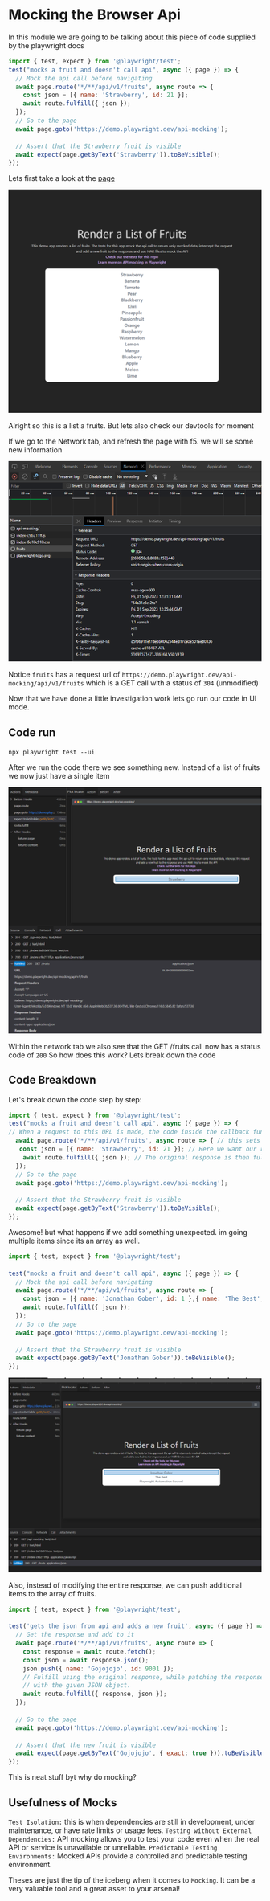 # Mocking the Browser Api

In this module we are going to be talking about this piece of code supplied by the playwright docs

```js 
import { test, expect } from '@playwright/test';
test("mocks a fruit and doesn't call api", async ({ page }) => {
  // Mock the api call before navigating
  await page.route('*/**/api/v1/fruits', async route => {
    const json = [{ name: 'Strawberry', id: 21 }];
    await route.fulfill({ json });
  });
  // Go to the page
  await page.goto('https://demo.playwright.dev/api-mocking');

  // Assert that the Strawberry fruit is visible
  await expect(page.getByText('Strawberry')).toBeVisible();
});
```

Lets first take a look at the [page](https://demo.playwright.dev/api-mocking)

![](/mock-browser.png)

Alright so this is a list a fruits. But lets also check our devtools for moment

If we go to the Network tab, and refresh the page with f5. we will se some new information

![](/devtool.png)

Notice `fruits` has a request url of `https://demo.playwright.dev/api-mocking/api/v1/fruits` which is a GET call with a status of `304` (unmodified)

Now that we have done a little investigation work lets go run our code in UI mode. 

## Code run

`npx playwright test --ui`

After we run the code there we see something new. Instead of a list of fruits we now just have a single item

![](/strawberrymock.png)

Within the network tab we also see that the GET /fruits call now has a status code of `200` So how does this work? Lets break down the code

## Code Breakdown 

Let's break down the code step by step:

```js 
import { test, expect } from '@playwright/test';
test("mocks a fruit and doesn't call api", async ({ page }) => {
// When a request to this URL is made, the code inside the callback function.
  await page.route('*/**/api/v1/fruits', async route => { // this sets up a route interception for any requests to a url matching that specific pattern of */**/api/v1/fruits
   const json = [{ name: 'Strawberry', id: 21 }]; // Here we want our response to be a strawberry with an id of 21
    await route.fulfill({ json }); // The original response is then fulfilled using await route.fulfill({ response, json }), but with the modified JSON object.
  });
  // Go to the page
  await page.goto('https://demo.playwright.dev/api-mocking');

  // Assert that the Strawberry fruit is visible
  await expect(page.getByText('Strawberry')).toBeVisible();
});
```

Awesome! but what happens if we add something unexpected. im going multiple items since its an array as well.

```js 
import { test, expect } from '@playwright/test';

test("mocks a fruit and doesn't call api", async ({ page }) => {
  // Mock the api call before navigating
  await page.route('*/**/api/v1/fruits', async route => {
    const json = [{ name: 'Jonathan Gober', id: 1 },{ name: 'The Best', id: 2 },{ name: 'Playwright Automation Course!', id: 3 }];
    await route.fulfill({ json });
  });
  // Go to the page
  await page.goto('https://demo.playwright.dev/api-mocking');

  // Assert that the Strawberry fruit is visible
  await expect(page.getByText('Jonathan Gober')).toBeVisible();
});
```

![](/thebestcourse.png)

Also, instead of modifying the entire response, we can push additional items to the array of fruits.

```js
import { test, expect } from '@playwright/test';

test('gets the json from api and adds a new fruit', async ({ page }) => {
  // Get the response and add to it
  await page.route('*/**/api/v1/fruits', async route => {
    const response = await route.fetch();
    const json = await response.json();
    json.push({ name: 'Gojojojo', id: 9001 });
    // Fulfill using the original response, while patching the response body
    // with the given JSON object.
    await route.fulfill({ response, json });
  });

  // Go to the page
  await page.goto('https://demo.playwright.dev/api-mocking');

  // Assert that the new fruit is visible
  await expect(page.getByText('Gojojojo', { exact: true })).toBeVisible();
});
```

This is neat stuff byt why do mocking?

## Usefulness of Mocks

`Test Isolation:` this is when dependencies are still in development, under maintenance, or have rate limits or usage fees.
`Testing without External Dependencies:` API mocking allows you to test your code even when the real API or service is unavailable or unreliable.
`Predictable Testing Environments:` Mocked APIs provide a controlled and predictable testing environment.

Theses are just the tip of the iceberg when it comes to `Mocking`. It can be a very valuable tool and a great asset to your arsenal! 